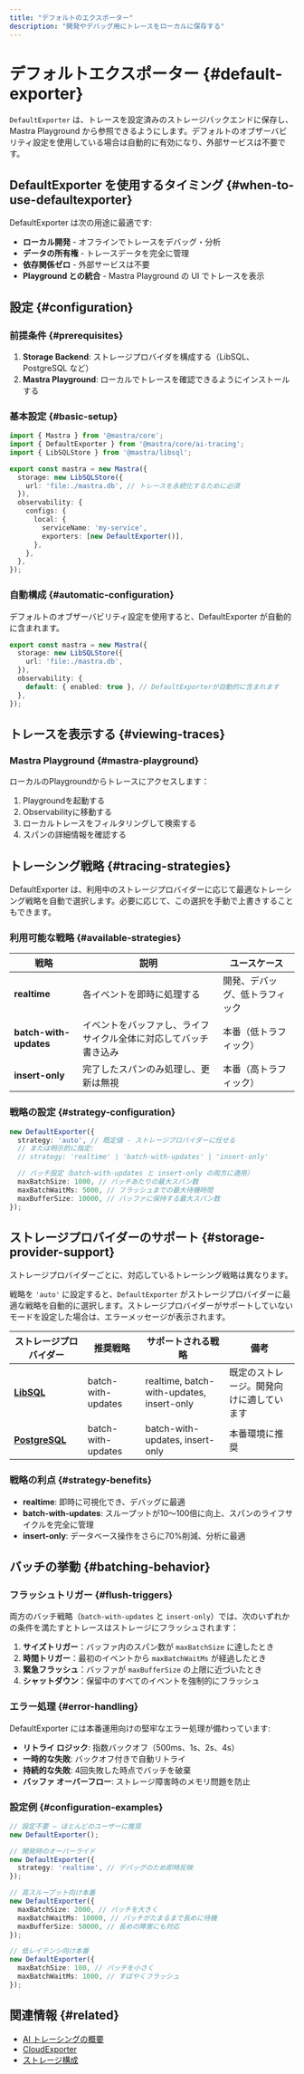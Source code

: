 ```yaml
---
title: "デフォルトのエクスポーター"
description: "開発やデバッグ用にトレースをローカルに保存する"
---
```


# デフォルトエクスポーター \{#default-exporter\}

`DefaultExporter` は、トレースを設定済みのストレージバックエンドに保存し、Mastra Playground から参照できるようにします。デフォルトのオブザーバビリティ設定を使用している場合は自動的に有効になり、外部サービスは不要です。

## DefaultExporter を使用するタイミング \{#when-to-use-defaultexporter\}

DefaultExporter は次の用途に最適です:

* **ローカル開発** - オフラインでトレースをデバッグ・分析
* **データの所有権** - トレースデータを完全に管理
* **依存関係ゼロ** - 外部サービスは不要
* **Playground との統合** - Mastra Playground の UI でトレースを表示

## 設定 \{#configuration\}

### 前提条件 \{#prerequisites\}

1. **Storage Backend**: ストレージプロバイダを構成する（LibSQL、PostgreSQL など）
2. **Mastra Playground**: ローカルでトレースを確認できるようにインストールする

### 基本設定 \{#basic-setup\}

```typescript filename="src/mastra/index.ts"
import { Mastra } from '@mastra/core';
import { DefaultExporter } from '@mastra/core/ai-tracing';
import { LibSQLStore } from '@mastra/libsql';

export const mastra = new Mastra({
  storage: new LibSQLStore({
    url: 'file:./mastra.db', // トレースを永続化するために必須
  }),
  observability: {
    configs: {
      local: {
        serviceName: 'my-service',
        exporters: [new DefaultExporter()],
      },
    },
  },
});
```

### 自動構成 \{#automatic-configuration\}

デフォルトのオブザーバビリティ設定を使用すると、DefaultExporter が自動的に含まれます。

```typescript
export const mastra = new Mastra({
  storage: new LibSQLStore({
    url: 'file:./mastra.db',
  }),
  observability: {
    default: { enabled: true }, // DefaultExporterが自動的に含まれます
  },
});
```

## トレースを表示する \{#viewing-traces\}

### Mastra Playground \{#mastra-playground\}

ローカルのPlaygroundからトレースにアクセスします：

1. Playgroundを起動する
2. Observabilityに移動する
3. ローカルトレースをフィルタリングして検索する
4. スパンの詳細情報を確認する

## トレーシング戦略 \{#tracing-strategies\}

DefaultExporter は、利用中のストレージプロバイダーに応じて最適なトレーシング戦略を自動で選択します。必要に応じて、この選択を手動で上書きすることもできます。

### 利用可能な戦略 \{#available-strategies\}

| 戦略                   | 説明                                                     | ユースケース                      |
| ---------------------- | -------------------------------------------------------- | --------------------------------- |
| **realtime**           | 各イベントを即時に処理する                               | 開発、デバッグ、低トラフィック     |
| **batch-with-updates** | イベントをバッファし、ライフサイクル全体に対応してバッチ書き込み | 本番（低トラフィック）             |
| **insert-only**        | 完了したスパンのみ処理し、更新は無視                     | 本番（高トラフィック）             |

### 戦略の設定 \{#strategy-configuration\}

```typescript
new DefaultExporter({
  strategy: 'auto', // 既定値 - ストレージプロバイダーに任せる
  // または明示的に指定:
  // strategy: 'realtime' | 'batch-with-updates' | 'insert-only'

  // バッチ設定（batch-with-updates と insert-only の両方に適用）
  maxBatchSize: 1000, // バッチあたりの最大スパン数
  maxBatchWaitMs: 5000, // フラッシュまでの最大待機時間
  maxBufferSize: 10000, // バッファに保持する最大スパン数
});
```

## ストレージプロバイダーのサポート \{#storage-provider-support\}

ストレージプロバイダーごとに、対応しているトレーシング戦略は異なります。

戦略を `'auto'` に設定すると、`DefaultExporter` がストレージプロバイダーに最適な戦略を自動的に選択します。ストレージプロバイダーがサポートしていないモードを設定した場合は、エラーメッセージが表示されます。

| ストレージプロバイダー                              | 推奨戦略               | サポートされる戦略                            | 備考                                   |
| ---------------------------------------------------- | ---------------------- | --------------------------------------------- | -------------------------------------- |
| **[LibSQL](/docs/reference/storage/libsql)**         | batch-with-updates     | realtime, batch-with-updates, insert-only     | 既定のストレージ。開発向けに適しています |
| **[PostgreSQL](/docs/reference/storage/postgresql)** | batch-with-updates     | batch-with-updates, insert-only               | 本番環境に推奨                         |

### 戦略の利点 \{#strategy-benefits\}

* **realtime**: 即時に可視化でき、デバッグに最適
* **batch-with-updates**: スループットが10～100倍に向上、スパンのライフサイクルを完全に管理
* **insert-only**: データベース操作をさらに70%削減、分析に最適

## バッチの挙動 \{#batching-behavior\}

### フラッシュトリガー \{#flush-triggers\}

両方のバッチ戦略（`batch-with-updates` と `insert-only`）では、次のいずれかの条件を満たすとトレースはストレージにフラッシュされます：

1. **サイズトリガー**：バッファ内のスパン数が `maxBatchSize` に達したとき
2. **時間トリガー**：最初のイベントから `maxBatchWaitMs` が経過したとき
3. **緊急フラッシュ**：バッファが `maxBufferSize` の上限に近づいたとき
4. **シャットダウン**：保留中のすべてのイベントを強制的にフラッシュ

### エラー処理 \{#error-handling\}

DefaultExporter には本番運用向けの堅牢なエラー処理が備わっています:

* **リトライ ロジック**: 指数バックオフ（500ms、1s、2s、4s）
* **一時的な失敗**: バックオフ付きで自動リトライ
* **持続的な失敗**: 4回失敗した時点でバッチを破棄
* **バッファ オーバーフロー**: ストレージ障害時のメモリ問題を防止

### 設定例 \{#configuration-examples\}

```typescript
// 設定不要 — ほとんどのユーザーに推奨
new DefaultExporter();

// 開発時のオーバーライド
new DefaultExporter({
  strategy: 'realtime', // デバッグのため即時反映
});

// 高スループット向け本番
new DefaultExporter({
  maxBatchSize: 2000, // バッチを大きく
  maxBatchWaitMs: 10000, // バッチがたまるまで長めに待機
  maxBufferSize: 50000, // 長めの障害にも対応
});

// 低レイテンシ向け本番
new DefaultExporter({
  maxBatchSize: 100, // バッチを小さく
  maxBatchWaitMs: 1000, // すばやくフラッシュ
});
```

## 関連情報 \{#related\}

* [AI トレーシングの概要](/docs/observability/ai-tracing/overview)
* [CloudExporter](/docs/observability/ai-tracing/exporters/cloud)
* [ストレージ構成](/docs/server-db/storage)